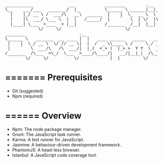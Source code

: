 <pre>
___________              __            ________        .__                     
\__    ___/___   _______/  |_          \______ \_______|__|__  __ ____   ____  
  |    |_/ __ \ /  ___/\   __\  ______  |    |  \_  __ \  \  \/ // __ \ /    \ 
  |    |\  ___/ \___ \  |  |   /_____/  |    `   \  | \/  |\   /\  ___/|   |  \
  |____| \___  >____  > |__|           /_______  /__|  |__| \_/  \___  >___|  /
             \/     \/                         \/                    \/     \/ 
________                     .__                                       __      
\______ \   _______  __ ____ |  |   ____ ______   _____   ____   _____/  |_    
 |    |  \_/ __ \  \/ // __ \|  |  /  _ \\____ \ /     \_/ __ \ /    \   __\   
 |    `   \  ___/\   /\  ___/|  |_(  <_> )  |_> >  Y Y  \  ___/|   |  \  |     
/_______  /\___  >\_/  \___  >____/\____/|   __/|__|_|  /\___  >___|  /__|     
        \/     \/          \/            |__|         \/     \/     \/         
</pre>

=======
Prerequisites
=======================

* Git (suggested)
* Npm (required)

======
Overview
======================

* Npm: The node package manager.
* Grunt: The JavaScript task runner.
* Karma: A test runner for JavaScript.
* Jasmine: A behaviour-driven development framework.
* PhantomJS: A head-less browser.
* Istanbul: A JavaScript code coverage tool.

